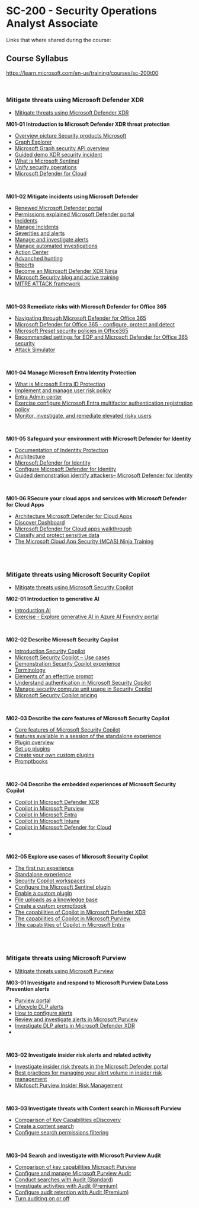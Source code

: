
# SC-200 - Security Operations Analyst Associate
Links that where shared during the course:

## Course Syllabus
https://learn.microsoft.com/en-us/training/courses/sc-200t00

<br>

### Mitigate threats using Microsoft Defender XDR
- [Mitigate threats using Microsoft Defender XDR](https://learn.microsoft.com/en-us/training/paths/sc-200-mitigate-threats-using-microsoft-365-defender/)

<B>M01-01 Introduction to Microsoft Defender XDR threat protection</B>
- [Overview picture Security products Microsoft](https://learn.microsoft.com/en-us/training/modules/introduction-microsoft-365-threat-protection/1-introduction?source=learn)
- [Graph Explorer](https://developer.microsoft.com/en-us/graph/graph-explorer)
- [Microsoft Graph security API overview](https://learn.microsoft.com/en-us/graph/security-concept-overview)
- [Guided demo XDR security incident](https://mslearn.cloudguides.com/en-us/guides/Detect%20and%20respond%20to%20modern%20attacks%20with%20unified%20SIEM%20and%20XDR%20capabilities)
- [What is Microsoft Sentinel](https://learn.microsoft.com/en-us/azure/sentinel/overview?tabs=defender-portal)
- [Unify security operations](https://www.microsoft.com/en-us/security/business/threat-protection)
- [Microsoft Defender for Cloud](https://azure.microsoft.com/en-us/products/defender-for-cloud/)

<br>

<B>M01-02 Mitigate incidents using Microsoft Defender</B>
- [Renewed Microsoft Defender portal](https://security.microsoft.com/)
- [Permissions explained Microsoft Defender portal](https://learn.microsoft.com/en-gb/training/modules/mitigate-incidents-microsoft-365-defender/2-use-microsoft-security-center-portal)
- [Incidents](https://learn.microsoft.com/en-gb/training/modules/mitigate-incidents-microsoft-365-defender/3-manage-incidents)
- [Manage Incidents](https://learn.microsoft.com/en-us/defender-xdr/incidents-overview?view=o365-worldwide)
- [Severities and alerts](https://learn.microsoft.com/en-gb/training/modules/mitigate-incidents-microsoft-365-defender/5-manage-investigate-alerts)
- [Manage and investigate alerts](aka.ms/investigate-alerts)
- [Manage automated investigations](aka.ms/MTPDocsSH)
- [Action Center](https://learn.microsoft.com/en-gb/training/modules/mitigate-incidents-microsoft-365-defender/7-use-action-center)
- [Advanched hunting](https://learn.microsoft.com/en-gb/training/modules/mitigate-incidents-microsoft-365-defender/8-explore-advanced-hunting)
- [Reports](https://learn.microsoft.com/en-gb/training/modules/mitigate-incidents-microsoft-365-defender/12-analyze-reports)
- [Become an Microsoft Defender XDR Ninja](https://techcommunity.microsoft.com/blog/microsoftthreatprotectionblog/become-a-microsoft-defender-xdr-ninja/1789376)
- [Microsoft Security blog and active training](https://techcommunity.microsoft.com/blog/microsoft-security-blog/join-our-microsoft-security-community/927888)
- [MITRE ATTACK framework](https://attack.mitre.org/)

<br>

<B>M01-03 Remediate risks with Microsoft Defender for Office 365</B>
- [Navigating through Microsoft Defender for Office 365](https://aka.ms/MSDO-IG)
- [Microsoft Defender for Office 365 - configure, protect and detect](https://learn.microsoft.com/en-us/training/modules/m365-threat-remediate/configure-protect-detect)
- [Microsoft Preset security policies in Office365](https://learn.microsoft.com/en-us/defender-office-365/preset-security-policies)
- [Recommended settings for EOP and Microsoft Defender for Office 365 security](https://learn.microsoft.com/en-us/defender-office-365/recommended-settings-for-eop-and-office365)
- [Attack Simulator](https://learn.microsoft.com/en-us/defender-office-365/attack-simulation-training-get-started)

<br>

<B>M01-04 Manage Microsoft Entra Identity Protection</B>
- [What is Microsoft Entra ID Protection](https://learn.microsoft.com/en-us/entra/id-protection/overview-identity-protection)
- [Implement and manage user risk policy](https://learn.microsoft.com/en-us/entra/id-protection/concept-identity-protection-policies)
- [Entra Admin center](https://entra.microsoft.com/#home)
- [Exercise configure Microsoft Entra multifactor authentication registration policy](https://learn.microsoft.com/en-gb/training/modules/manage-azure-active-directory-identity-protection/5-exercise-configure-multi-factor-authentication-registration-policy)
- [Monitor, investigate, and remediate elevated risky users](https://learn.microsoft.com/en-gb/training/modules/manage-azure-active-directory-identity-protection/6-monitor-investigate-remediate-elevated-risky-users)

<br>

<B>M01-05 Safeguard your environment with Microsoft Defender for Identity</B>
- [Documentation of Indentity Protection](https://learn.microsoft.com/en-us/defender-for-identity/)
- [Architecture](https://learn.microsoft.com/en-us/defender-for-identity/architecture)
- [Microsoft Defender for Identity](https://mslearn.cloudguides.com/guides/Investigate%20and%20respond%20to%20attacks%20with%20Microsoft%20Defender%20for%20Identity)
- [Configure Microsoft Defender for Identity](https://learn.microsoft.com/en-us/training/modules/m365-threat-safeguard/configure-sensors)
- [Guided demonstration identify attackers– Microsoft Defender for Identity](https://aka.ms/MSDefenderforIdentity-IG)

<br>

<B>M01-06 RSecure your cloud apps and services with Microsoft Defender for Cloud Apps</B>
- [Architecture Microsoft Defender for Cloud Apps](https://learn.microsoft.com/en-us/defender-cloud-apps/what-is-defender-for-cloud-apps#architecture)
- [Discover Dashboard](https://learn.microsoft.com/en-us/defender-cloud-apps/discovered-apps)
- [Microsoft Defender for Cloud apps walkthrough](https://aka.ms/DefenderForCloudApps)
- [Classify and protect sensitive data](https://learn.microsoft.com/en-us/training/modules/microsoft-cloud-app-security/classify-protect-sensitive-information)
- [The Microsoft Cloud App Security (MCAS) Ninja Training](https://techcommunity.microsoft.com/blog/microsoft-security-blog/the-microsoft-cloud-app-security-mcas-ninja-training-march-2021-update/1877343)

<br>
<br>

### Mitigate threats using Microsoft Security Copilot
- [Mitigate threats using Microsoft Security Copilot](https://learn.microsoft.com/en-us/training/paths/sc-200-mitigate-threats-using-microsoft-copilot-for-security/)

<B>M02-01 Introduction to generative AI</B>
- [introduction AI](https://learn.microsoft.com/training/modules/get-started-ai-fundamentals/1-introduction)
- [Exercise - Explore generative AI in Azure AI Foundry portal](https://learn.microsoft.com/en-us/training/modules/fundamentals-generative-ai/7-exercise)

<br>

<B>M02-02 Describe Microsoft Security Copilot</B>
- [Introduction Security Copilot](https://learn.microsoft.com/en-us/training/modules/security-copilot-getting-started/)
- [Microsoft Security Copilot – Use cases](https://learn.microsoft.com/en-us/training/modules/security-copilot-getting-started/2-describe-security-copilot)
- [Demonstration Security Copilot experience](https://learn.microsoft.com/en-us/copilot/security/experiences-security-copilot)
- [Terminology](https://learn.microsoft.com/training/modules/security-copilot-getting-started/3-describe-terminology)
- [Elements of an effective prompt](https://learn.microsoft.com/en-us/training/modules/security-copilot-getting-started/5-create-effective-prompts)
- [Understand authentication in Microsoft Security Copilot](https://learn.microsoft.com/en-us/copilot/security/authentication)
- [Manage security compute unit usage in Security Copilot](https://learn.microsoft.com/en-us/copilot/security/manage-usage)
- [Microsoft Security Copilot pricing](https://azure.microsoft.com/en-gb/pricing/details/microsoft-security-copilot/)

<br>

<B>M02-03 Describe the core features of Microsoft Security Copilot</B>
- [Core features of Microsoft Security Copilot](https://learn.microsoft.com/en-us/training/modules/security-copilot-describe-core-features/)
- [features available in a session of the standalone experience](https://learn.microsoft.com/training/modules/security-copilot-describe-core-features/2-describe-standalone-experience)
- [Plugin overview](https://learn.microsoft.com/en-us/copilot/security/plugin-overview)
- [Set up plugins](https://learn.microsoft.com/en-us/copilot/security/use-plugins)
- [Create your own custom plugins](http://aka.ms/custom-plugins)
- [Promptbooks](https://learn.microsoft.com/en-us/copilot/security/using-promptbooks)

<br>

<B>M02-04 Describe the embedded experiences of Microsoft Security Copilot</B>
- [Copilot in Microsoft Defender XDR](https://learn.microsoft.com/en-us/training/modules/security-copilot-embedded-experiences/2-copilot-for-defender
)
- [Copilot in Microsoft Purview](https://learn.microsoft.com/en-us/training/modules/security-copilot-embedded-experiences/3-copilot-for-purview)
- [Copilot in Microsoft Entra](https://learn.microsoft.com/en-us/training/modules/security-copilot-embedded-experiences/4-copilot-for-entra)
- [Copilot in Microsoft Intune](https://learn.microsoft.com/en-us/training/modules/security-copilot-embedded-experiences/5-copilot-for-intune)
- [Copilot in Microsoft Defender for Cloud](https://learn.microsoft.com/en-us/training/modules/security-copilot-embedded-experiences/5a-copilot-for-defender-cloud)
- []()

<br>

<B>M02-05 Explore use cases of Microsoft Security Copilot</B>
- [The first run experience](https://learn.microsoft.com/en-us/training/modules/security-copilot-exercises/2-first-run-experience)
- [Standalone experience](https://learn.microsoft.com/en-us/training/modules/security-copilot-exercises/3-explore-standalone-experience)
- [Security Copilot workspaces](https://learn.microsoft.com/en-us/training/modules/security-copilot-exercises/3a-explore-workspaces)
- [Configure the Microsoft Sentinel plugin](https://learn.microsoft.com/en-us/training/modules/security-copilot-exercises/4-configure-plugin)
- [Enable a custom plugin](https://learn.microsoft.com/en-us/training/modules/security-copilot-exercises/5-enable-custom-plugin)
- [File uploads as a knowledge base](https://learn.microsoft.com/en-us/training/modules/security-copilot-exercises/6-explore-knowledge-base-file-upload)
- [Create a custom promptbook](https://learn.microsoft.com/en-us/training/modules/security-copilot-exercises/7-create-custom-promptbook)
- [The capabilities of Copilot in Microsoft Defender XDR](https://learn.microsoft.com/en-us/training/modules/security-copilot-exercises/8-explore-embedded-defender-xdr)
- [The capabilities of Copilot in Microsoft Purview](https://learn.microsoft.com/en-us/training/modules/security-copilot-exercises/9-explore-embedded-purview)
- [Tthe capabilities of Copilot in Microsoft Entra](https://learn.microsoft.com/en-us/training/modules/security-copilot-exercises/9a-explore-embedded-entra)

<br>
<br>

### Mitigate threats using Microsoft Purview
- [Mitigate threats using Microsoft Purview](https://learn.microsoft.com/en-us/training/paths/sc-200-mitigate-threats-using-microsoft-purview/)

<B>M03-01 Investigate and respond to Microsoft Purview Data Loss Prevention alerts</B>
- [Purview portal](https://purview.Microsoft.com)
- [Lifecycle DLP alerts](https://learn.microsoft.com/en-us/training/modules/purview-data-loss-prevention-alerts/data-loss-prevention-alert-lifecycle)
- [How to configure alerts](https://learn.microsoft.com/en-us/training/modules/purview-data-loss-prevention-alerts/configure-data-loss-prevention-alert-generation)
- [Review and investigate alerts in Microsoft Purview](https://learn.microsoft.com/en-us/training/modules/purview-data-loss-prevention-alerts/investigate-alerts-purview)
- [Investigate DLP alerts in Microsoft Defender XDR](https://learn.microsoft.com/en-us/training/modules/purview-data-loss-prevention-alerts/investigate-alerts-defender)
- []()

<br>

<B>M03-02 Investigate insider risk alerts and related activity</B>
- [Investigate insider risk threats in the Microsoft Defender portal](https://learn.microsoft.com/en-us/defender-xdr/irm-investigate-alerts-defender)
- [Best practices for managing your alert volume in insider risk management](https://learn.microsoft.com/en-us/purview/insider-risk-management-best-practices-alert-tuning)
- [Micfosoft Purview Insider Risk Management](https://mslearn.cloudguides.com/guides/Minimize%20internal%20risks%20with%20insider%20risk%20management%20in%20Microsoft%20365)

<br>


<B>M03-03 Investigate threats with Content search in Microsoft Purview</B>
- [Comparison of Key Capabilities eDiscovery](https://learn.microsoft.com/en-us/training/modules/investigate-threats-with-content-search-in-microsoft-purview/2-explore-ediscovery-solutions)
- [Create a content search](https://learn.microsoft.com/en-us/purview/ediscovery-content-search-overview)
- [Configure search permissions filtering](https://learn.microsoft.com/en-us/training/modules/investigate-threats-with-content-search-in-microsoft-purview/6-configure-search-permissions-filters)

<br>

<B>M03-04 Search and investigate with Microsoft Purview Audit</B>
- [Comparison of key capabilities Microsoft Purview](https://learn.microsoft.com/en-us/training/modules/purview-audit-search-investigate/audit-overview)
- [Configure and manage Microsoft Purview Audit](https://learn.microsoft.com/en-us/training/modules/purview-audit-search-investigate/audit-configure-manage)
- [Conduct searches with Audit (Standard)](https://learn.microsoft.com/en-us/training/modules/purview-audit-search-investigate/audit-standard-search)
- [Investigate activities with Audit (Premium)](https://learn.microsoft.com/en-us/training/modules/purview-audit-search-investigate/audit-premium-investigate)
- [Configure audit retention with Audit (Premium)](https://learn.microsoft.com/en-us/training/modules/purview-audit-search-investigate/audit-premium-retention)
- [Turn auditing on or off](https://learn.microsoft.com/en-us/purview/audit-log-enable-disable)